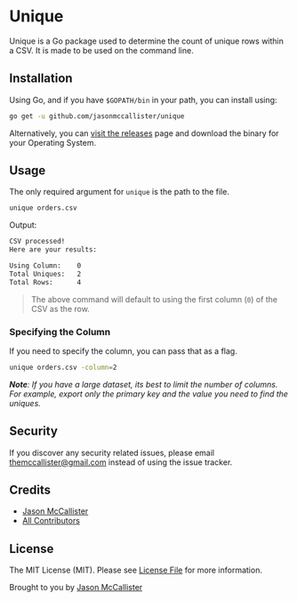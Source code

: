 # Unique

Unique is a Go package used to determine the count of unique rows within a CSV. It is made to be used on the command line.

## Installation

Using Go, and if you have `$GOPATH/bin` in your path, you can install using:

```bash
go get -u github.com/jasonmccallister/unique
```

Alternatively, you can [visit the releases](https://github.com/jasonmccallister/unique/releases) page and download the binary for your Operating System.

## Usage

The only required argument for `unique` is the path to the file.

```bash
unique orders.csv
```

Output:

```bash
CSV processed!
Here are your results:

Using Column:    0
Total Uniques:   2
Total Rows:      4
```

> The above command will default to using the first column (`0`) of the CSV as the row.

### Specifying the Column

If you need to specify the column, you can pass that as a flag.

```bash
unique orders.csv -column=2
```

_**Note**: If you have a large dataset, its best to limit the number of columns. For example, export only the primary key and the value you need to find the uniques._

## Security

If you discover any security related issues, please email themccallister@gmail.com instead of using the issue tracker.

## Credits

- [Jason McCallister](https://github.com/jasonmccallister)
- [All Contributors](../../contributors)

## License

The MIT License (MIT). Please see [License File](LICENSE.md) for more information.

Brought to you by [Jason McCallister](https://mccallister.io)
